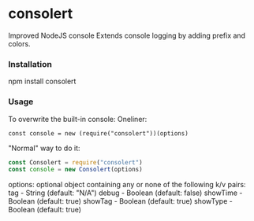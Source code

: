 # consolert
Improved NodeJS console
Extends console logging by adding prefix and colors.


### Installation
npm install consolert

### Usage
To overwrite the built-in console:
Oneliner:
``` 
const console = new (require("consolert"))(options)
```

"Normal" way to do it:
``` javascript
const Consolert = require("consolert")
const console = new Consolert(options)
```

options: optional object containing any or none of the following k/v pairs: 
    tag      - String   (default: "N/A")
    debug    - Boolean  (default: false) 
    showTime - Boolean  (default: true) 
    showTag  - Boolean  (default: true) 
    showType - Boolean  (default: true) 